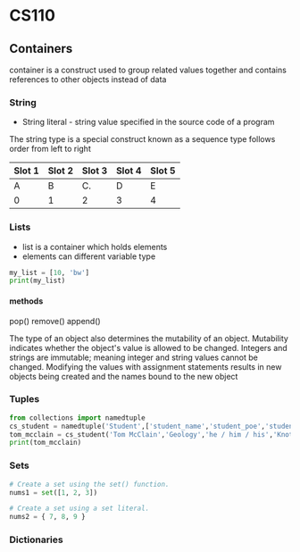 # CS110

## Containers

container is a construct used to group related values together and contains references to other objects instead of data


### String 
* String literal - string value  specified in the source code of a program 

The string type is a special construct known as a sequence type  follows order from left to right 

| Slot 1 |  Slot 2 | Slot 3 | Slot 4 | Slot 5 |
| ------ | ------| ------ | -------|  -----|
| A      | B     | C.     | D      | E     |
| 0      | 1     | 2      | 3      | 4     |


### Lists

* list is a container which holds elements
* elements can different variable type

```python
my_list = [10, 'bw']
print(my_list)
```

#### methods
pop()
remove()
append()

The type of an object also determines the mutability of an object. Mutability indicates whether the object's value is allowed to be changed. Integers and strings are immutable; meaning integer and string values cannot be changed. Modifying the values with assignment statements results in new objects being created and the names bound to the new object

### Tuples

```python
from collections import namedtuple
cs_student = namedtuple('Student',['student_name','student_poe','student_pronouns','student_interests'])
tom_mcclain = cs_student('Tom McClain','Geology','he / him / his','Knot Tying')
print(tom_mcclain)
```
### Sets 

```python
# Create a set using the set() function.
nums1 = set([1, 2, 3])

# Create a set using a set literal.
nums2 = { 7, 8, 9 }
```


### Dictionaries
